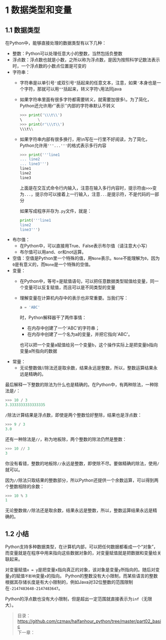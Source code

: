  # 1 数据类型和变量  
## 1.1 数据类型
在Python中，能够直接处理的数据类型有以下几种：
- 整数：Python可以处理任意大小的整数，当然包括负整数
- 浮点数：浮点数也就是小数，之所以称为浮点数，是因为按照科学记数法表示时，一个浮点数的小数点位置是可变的
- 字符串：
    - 字符串是以单引号`'`或双引号`"`括起来的任意文本，注意，如果`'`本身也是一个字符，那就可以用`""`括起来，转义字符`\`用法同java
    - 如果字符串里面有很多字符都需要转义，就需要加很多\，为了简化，Python还允许用r''表示''内部的字符串默认不转义
        ```py
        >>> print('\\\t\\')
        \       \
        >>> print(r'\\\t\\')
        \\\t\\
        ```
    - 如果字符串内部有很多换行，用\n写在一行里不好阅读，为了简化，Python允许用```'''...'''```的格式表示多行内容
        ```py
        >>> print('''line1
        ... line2
        ... line3''')
        line1
        line2
        line3
        ```
        上面是在交互式命令行内输入，注意在输入多行内容时，提示符由`>>>`变为`...`，提示你可以接着上一行输入，注意`...`是提示符，不是代码的一部分

        如果写成程序并存为`.py`文件，就是：   
        ```py
        print('''line1
        line2
        line3''')
        ```
- 布尔值：
    - 在Python中，可以直接用True、False表示布尔值（请注意大小写）
    - 布尔值可以用and、or和not运算。
- 空值：空值是Python里一个特殊的值，用`None`表示。`None`不能理解为`0`，因为`0`是有意义的，而`None`是一个特殊的空值。
- 变量：
    - 在Python中，等号=是赋值语句，可以把任意数据类型赋值给变量，同一个变量可以反复赋值，而且可以是不同类型的变量
    - 理解变量在计算机内存中的表示也非常重要。当我们写：
        ```py
        a = 'ABC'
        ```
        时，Python解释器干了两件事情：
        - 在内存中创建了一个'ABC'的字符串；
        - 在内存中创建了一个名为a的变量，并把它指向'ABC'。

        也可以把一个变量a赋值给另一个变量b，这个操作实际上是把变量b指向变量a所指向的数据
- 常量：  
    - 无论整数做//除法还是取余数，结果永远是整数，所以，整数运算结果永远是精确的。

最后解释一下整数的除法为什么也是精确的。在Python中，有两种除法，一种除法是`/`：
```py
>>> 10 / 3
3.3333333333333335
```
`/`除法计算结果是浮点数，即使是两个整数恰好整除，结果也是浮点数：
```py
>>> 9 / 3
3.0
```
还有一种除法是`//`，称为地板除，两个整数的除法仍然是整数：
```py
>>> 10 // 3
3
```
你没有看错，整数的地板除`//`永远是整数，即使除不尽。要做精确的除法，使用`/`就可以。

因为`//`除法只取结果的整数部分，所以Python还提供一个余数运算，可以得到两个整数相除的余数：
```py
>>> 10 % 3
1
```
无论整数做`//`除法还是取余数，结果永远是整数，所以，整数运算结果永远是精确的。

## 1.2 小结
Python支持多种数据类型，在计算机内部，可以把任何数据都看成一个“对象”，而变量就是在程序中用来指向这些数据对象的，对变量赋值就是把数据和变量给关联起来。

对变量赋值`x = y`是把变量x指向真正的对象，该对象是变量`y`所指向的。随后对变量`y`的赋值`不影响`变量`x`的指向。
Python的整数没有大小限制，而某些语言的整数根据其存储长度是有大小限制的，例如Java对32位整数的范围限制在`-2147483648-2147483647`。

Python的浮点数也没有大小限制，但是超出一定范围就直接表示为`inf`（无限大）。


> 目录：https://github.com/czmax/halfanhour_python/tree/master/part02_basic    
> 下一章： 